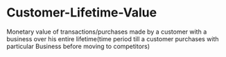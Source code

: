 # Customer-Lifetime-Value
Monetary value of transactions/purchases made by a customer with a business over his entire lifetime(time period till a customer purchases with particular Business before moving to competitors)
